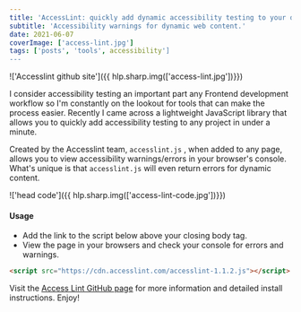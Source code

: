 ```yaml
---
title: 'AccessLint: quickly add dynamic accessibility testing to your development workflow'
subtitle: 'Accessibility warnings for dynamic web content.'
date: 2021-06-07
coverImage: ['access-lint.jpg']
tags: ['posts', 'tools', accessibility']
---
```


!['Accesslint github site']({{ hlp.sharp.img(['access-lint.jpg'])}})

I consider accessibility testing an important part any Frontend development workflow so I'm constantly on the lookout for tools that can make the process easier. Recently I came across a lightweight JavaScript library that allows you to quickly add accessibility testing to any project in under a minute.

Created by the Accesslint team, `accesslint.js` , when added to any page, allows you to view accessibility warnings/errors in your browser's console. What's unique is that `accesslint.js` will even return errors for dynamic content.

!['head code']({{ hlp.sharp.img(['access-lint-code.jpg'])}})

#### Usage

* Add the link to the script below above your closing body tag.
* View the page in your browsers and check your console for errors and warnings.

```HTML
<script src="https://cdn.accesslint.com/accesslint-1.1.2.js"></script>
```

Visit the <a href="https://github.com/AccessLint/accesslint.js" rel="nofollow noopener">Access Lint GitHub page</a> for more information and detailed install instructions. Enjoy!
